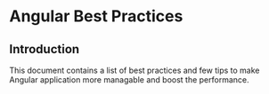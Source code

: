 # Angular Best Practices
## Introduction
This document contains a list of best practices and few tips to make Angular application more managable and boost the performance.
